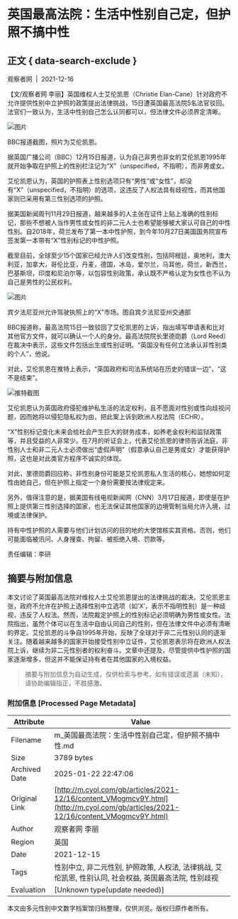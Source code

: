 # 英国最高法院：生活中性别自己定，但护照不搞中性

## 正文 { data-search-exclude }


观察者网  |  2021-12-16

【文/观察者网 李丽】英国维权人士艾伦凯恩（Christie Elan-Cane）针对政府不允许提供性别中立护照的政策提出法律挑战，15日遭英国最高法院5名法官驳回。法官们一致认为，生活中性别自己怎么认同都可以，但法律文件必须界定清晰。

![图片](https://pic.cyol.com/img/20211216/img_96015cb7003c80cae797fe932dbf8f02a2cf.png)

BBC报道截图，照片为艾伦凯恩。

据英国广播公司（BBC）12月15日报道，认为自己非男也非女的艾伦凯恩1995年就开始争取在护照上的性别栏注记为“X”（unspecified，不指明），而非男或女。

艾伦凯恩认为，英国的护照表上性别选项只有“男性”或“女性”，却没有“X”（unspecified，不指明）的选项，这违反了人权法具有歧视性，而其他国家则已采用有第三性别选项的护照。

据美国新闻周刊11月29日报道，越来越多的人主张在证件上贴上准确的性别标记，那些不想被人当作男性或女性的非二元人士也希望能够被大家认可自己的中性性别。自2018年，荷兰发布了第一本中性护照，到今年10月27日美国国务院宣布签发第一本带有“X”性别标记的中性护照。

截至目前，全球至少15个国家已经允许人们改变性别，包括阿根廷，奥地利，澳大利亚，加拿大，哥伦比亚，丹麦，德国，冰岛，爱尔兰，马耳他，荷兰，新西兰，巴基斯坦，印度和尼泊尔等，以包容性别政策，承认既不严格认定为女性也不认为自己是男性的公民权利。

![图片](https://pic.cyol.com/img/20211216/img_9601074de4af385bb5d4c5af12daed37bff6.jpeg)

宾夕法尼亚州允许驾驶执照上的“X”市场。图自宾夕法尼亚州交通部

BBC报道称，最高法院15日一致驳回了艾伦凯恩的上诉，指出填写申请表和比对其他官方文件，就可以确认一个人的身分。最高法院院长里德勋爵（Lord Reed）在裁决中表示，这些文件包括出生或性别证明。“英国没有任何立法承认非性别类的个人”，他说。

对此，艾伦凯恩在推特上表示，“英国政府和司法系统站在历史的错误一边”，“这不是结束”。

![推特截图](https://pic.cyol.com/img/20211216/img_9601c19cc8dd92ffc28333425962c4d884f4.png)

艾伦凯恩认为英国政府侵犯维护私生活的法定权利，且不愿面对性别或性向歧视问题，因而她将以侵犯隐私权为由，把此案上诉到欧洲人权法院（ECHR）。

“X”性别标记变化未来会给社会产生巨大的财务成本，如养老金权利和监狱政策等，并且受益的人非常少。在7月的听证会上，代表艾伦凯恩的律师告诉法庭，非性别人士和非二元人士必须做出“虚假声明”（假意承认自己是男或女）才能获得护照，这也是对此类官方程序不诚实的体现。

对此，里德勋爵回应称，非性别身份可能是艾伦凯恩私人生活的核心，她想如何定性由她自己，但在护照上指定一个身份需要按法律规定来。

另外，值得注意的是，据美国有线电视新闻网（CNN）3月17日报道，即使是在护照上提供第三性别选择的国家，也无法保证其他国家的边境管制当局允许入境，过境或法律保护。

持有中性护照的人需要与他们计划访问的目的地的大使馆核实其资格。否则，他们可能面临被讯问、人身搜查、拘留、被拒绝入境、罚款等。

责任编辑：李研
<!-- tcd_original_link http://m.cyol.com/gb/articles/2021-12/16/content_VMogmcv9Y.html -->


## 摘要与附加信息

<!-- tcd_abstract -->
本文讨论了英国最高法院对维权人士艾伦凯恩提出的法律挑战的裁决。艾伦凯恩主张，政府不允许在护照上选择性别中立选项（如‘X’，表示不指明性别）是一种歧视，违反了人权法。然而，法院裁定护照上的性别标记必须明确为男性或女性。法院指出，虽然个体可以在生活中自由认同自己的性别，但在法律文件中必须有清晰的界定。艾伦凯恩的斗争自1995年开始，反映了全球对于非二元性别认同的逐渐关注。随着越来越多的国家开始接受性别中立证件，艾伦凯恩表示将在欧洲人权法院上诉，继续为非二元性别者的权利奋斗。文章中还提及，尽管提供中性护照的国家逐渐增多，但这并不能保证持有者在其他国家的入境权益。
<!-- tcd_abstract_end -->

> 摘要与附加信息为自动生成，仅供检索与参考。如有错误或遗漏（未知），请协助编辑指正，不胜感激。

### 附加信息 [Processed Page Metadata]

| Attribute       | Value                                  |
|-----------------|----------------------------------------|
| Filename        | m_英国最高法院：生活中性别自己定，但护照不搞中性.md                             |
| Size            | 3789 bytes                           |
| Archived Date   | 2025-01-22 22:47:06                             |
| Original Link   | [http://m.cyol.com/gb/articles/2021-12/16/content_VMogmcv9Y.html](http://m.cyol.com/gb/articles/2021-12/16/content_VMogmcv9Y.html)                       |
| Author          | 观察者网 李丽                               |
| Region          | 英国                               |
| Date            | 2021-12-15                                 |
| Tags            | 性别中立, 非二元性别, 护照政策, 人权法, 法律挑战, 艾伦凯恩, 性别认同, 社会权益, 英国最高法院, 性别歧视                                 |
| Evaluation            | [Unknown type(update needed)]                                 |
<!-- tcd_table_end -->

本文由多元性别中文数字档案馆归档整理，仅供浏览。版权归原作者所有。
